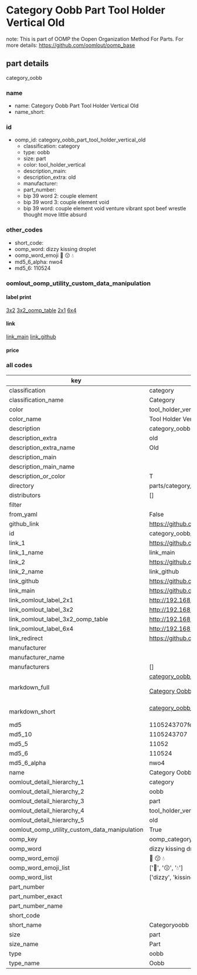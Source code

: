 # Category Oobb Part Tool Holder Vertical Old  

note: This is part of OOMP the Oopen Organization Method For Parts. For more details: https://github.com/oomlout/oomp_base

##  part details
  



category_oobb



### name
* name: Category Oobb Part Tool Holder Vertical Old
* name_short: 
### id
* oomp_id: category_oobb_part_tool_holder_vertical_old
  * classification: category
  * type: oobb
  * size: part
  * color: tool_holder_vertical
  * description_main: 
  * description_extra: old
  * manufacturer: 
  * part_number: 
  * bip 39 word 2: couple element
  * bip 39 word 3: couple element void
  * bip 39 word: couple element void venture vibrant spot beef wrestle thought move little absurd

### other_codes
* short_code: 
* oomp_word: dizzy kissing droplet
* oomp_word_emoji :dizzy: :kissing: :droplet:
* md5_6_alpha: nwo4
* md5_6: 110524






### oomlout_oomp_utility_custom_data_manipulation
#### label print
[3x2](http://192.168.1.245:1112/?label=oomp%20nwo4)
[3x2_oomp_table](http://192.168.1.108:1112/?label=oomp%20nwo4)
[2x1](http://192.168.1.242:1112/?label=oomp%20nwo4)
[6x4](http://192.168.1.55:1112/?label=oomp%20nwo4)    

#### link

[link_main](https://github.com/oomlout/oomlout_oomp_version_1_messy/tree/main/parts/category_oobb_part_tool_holder_vertical_old) [link_github](https://github.com/oomlout/oomlout_oomp_version_1_messy/tree/main/parts/category_oobb_part_tool_holder_vertical_old)                             

#### price







### all codes 
| key | value |  
| --- | --- |  
| classification | category |  
| classification_name | Category |  
| color | tool_holder_vertical |  
| color_name | Tool Holder Vertical |  
| description | category_oobb |  
| description_extra | old |  
| description_extra_name | Old |  
| description_main |  |  
| description_main_name |  |  
| description_or_color | T  |  
| directory | parts/category_oobb_part_tool_holder_vertical_old |  
| distributors | [] |  
| filter |  |  
| from_yaml | False |  
| github_link | https://github.com/oomlout/oomlout_oomp_part_src/tree/main/parts/category_oobb_part_tool_holder_vertical_old |  
| id | category_oobb_part_tool_holder_vertical_old |  
| link_1 | https://github.com/oomlout/oomlout_oomp_version_1_messy/tree/main/parts/category_oobb_part_tool_holder_vertical_old |  
| link_1_name | link_main |  
| link_2 | https://github.com/oomlout/oomlout_oomp_version_1_messy/tree/main/parts/category_oobb_part_tool_holder_vertical_old |  
| link_2_name | link_github |  
| link_github | https://github.com/oomlout/oomlout_oomp_version_1_messy/tree/main/parts/category_oobb_part_tool_holder_vertical_old |  
| link_main | https://github.com/oomlout/oomlout_oomp_version_1_messy/tree/main/parts/category_oobb_part_tool_holder_vertical_old |  
| link_oomlout_label_2x1 | http://192.168.1.242:1112/?label=oomp%20nwo4 |  
| link_oomlout_label_3x2 | http://192.168.1.245:1112/?label=oomp%20nwo4 |  
| link_oomlout_label_3x2_oomp_table | http://192.168.1.108:1112/?label=oomp%20nwo4 |  
| link_oomlout_label_6x4 | http://192.168.1.55:1112/?label=oomp%20nwo4 |  
| link_redirect | https://github.com/oomlout/oomlout_oomp_version_1_messy/tree/main/parts/category_oobb_part_tool_holder_vertical_old |  
| manufacturer |  |  
| manufacturer_name |  |  
| manufacturers | [] |  
| markdown_full | [category_oobb_part_tool_holder_vertical_old](none)<br>[](none)<br>[Category Oobb Part Tool Holder Vertical Old](none)<br><br> |  
| markdown_short | [category_oobb_part_tool_holder_vertical_old](none)<br><br> |  
| md5 | 1105243707fe42834b79bf25eb11e989 |  
| md5_10 | 1105243707 |  
| md5_5 | 11052 |  
| md5_6 | 110524 |  
| md5_6_alpha | nwo4 |  
| name | Category Oobb Part Tool Holder Vertical Old |  
| oomlout_detail_hierarchy_1 | category |  
| oomlout_detail_hierarchy_2 | oobb |  
| oomlout_detail_hierarchy_3 | part |  
| oomlout_detail_hierarchy_4 | tool_holder_vertical |  
| oomlout_detail_hierarchy_5 | old |  
| oomlout_oomp_utility_custom_data_manipulation | True |  
| oomp_key | oomp_category_oobb_part_tool_holder_vertical_old |  
| oomp_word | dizzy kissing droplet |  
| oomp_word_emoji | :dizzy: :kissing: :droplet: |  
| oomp_word_emoji_list | [':dizzy:', ':kissing:', ':droplet:'] |  
| oomp_word_list | ['dizzy', 'kissing', 'droplet'] |  
| part_number |  |  
| part_number_exact |  |  
| part_number_name |  |  
| short_code |  |  
| short_name | Categoryoobb |  
| size | part |  
| size_name | Part |  
| type | oobb |  
| type_name | Oobb |  

